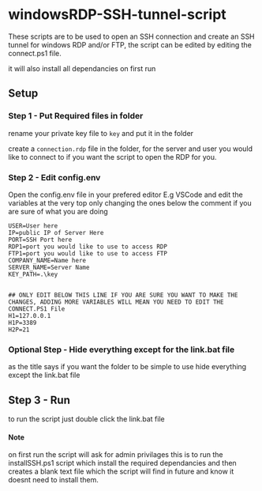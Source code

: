 # windowsRDP-SSH-tunnel-script

These scripts are to be used to open an SSH connection and create an SSH tunnel for windows RDP and/or FTP, the script can be edited by editing the connect.ps1 file.

it will also install all dependancies on first run

## Setup

### Step 1 - Put Required files in folder

rename your private key file to ``key`` and put it in the folder

create a ``connection.rdp`` file in the folder, for the server and user you would like to connect to if you want the script to open the RDP for you.

### Step 2 - Edit config.env

Open the config.env file in your prefered editor E.g VSCode and edit the variables at the very top only changing the ones below the comment if you are sure of what you are doing

```
USER=User here
IP=public IP of Server Here
PORT=SSH Port here
RDP1=port you would like to use to access RDP 
FTP1=port you would like to use to access FTP 
COMPANY_NAME=Name here
SERVER_NAME=Server Name
KEY_PATH=.\key


## ONLY EDIT BELOW THIS LINE IF YOU ARE SURE YOU WANT TO MAKE THE CHANGES, ADDING MORE VARIABLES WILL MEAN YOU NEED TO EDIT THE CONNECT.PS1 File 
H1=127.0.0.1
H1P=3389
H2P=21
```

### Optional Step - Hide everything except for the link.bat file

as the title says if you want the folder to be simple to use hide everything except the link.bat file

## Step 3 - Run

to run the script just double click the link.bat file

#### Note

on first run the script will ask for admin privilages this is to run the installSSH.ps1 script which install the required dependancies and then creates a blank text file which the script will find in future and know it doesnt need to install them.

